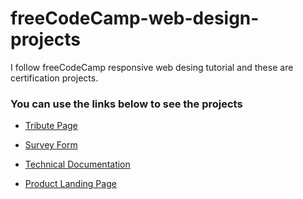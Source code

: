 # freeCodeCamp-web-design-projects


I follow freeCodeCamp responsive web desing tutorial and these are certification projects.


### You can use the links below to see the projects

* [Tribute Page](https://codepen.io/hasanozz/full/xxBvKPX)

* [Survey Form](https://codepen.io/hasanozz/full/zYbgOmd)

* [Technical Documentation](https://codepen.io/hasanozz/full/xxBvKQY)

* [Product Landing Page](https://codepen.io/hasanozz/full/JjVPKNZ)
